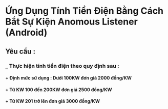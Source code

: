 # Ứng Dụng Tính Tiền Điện Bằng Cách Bắt Sự Kiện Anomous Listener (Android)
## Yêu cầu :
### _ Thực hiện tính tiền điện theo quy định sau :
#### + Định mức sử dụng : Dưới 100KW đơn giá 2000 đồng/KW
#### + Từ KW 100 đến 200KW đơn giá 2500 đồng/KW
#### + Từ KW 201 trở lên đơn giá 3000 đồng/KW
